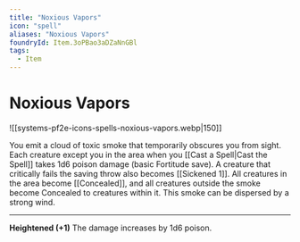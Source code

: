 ```yaml
---
title: "Noxious Vapors"
icon: "spell"
aliases: "Noxious Vapors"
foundryId: Item.3oPBao3aDZaNnGBl
tags:
  - Item
---
```


# Noxious Vapors
![[systems-pf2e-icons-spells-noxious-vapors.webp|150]]

You emit a cloud of toxic smoke that temporarily obscures you from sight. Each creature except you in the area when you [[Cast a Spell|Cast the Spell]] takes 1d6 poison damage (basic Fortitude save). A creature that critically fails the saving throw also becomes [[Sickened 1]]. All creatures in the area become [[Concealed]], and all creatures outside the smoke become Concealed to creatures within it. This smoke can be dispersed by a strong wind.

* * *

**Heightened (+1)** The damage increases by 1d6 poison.
